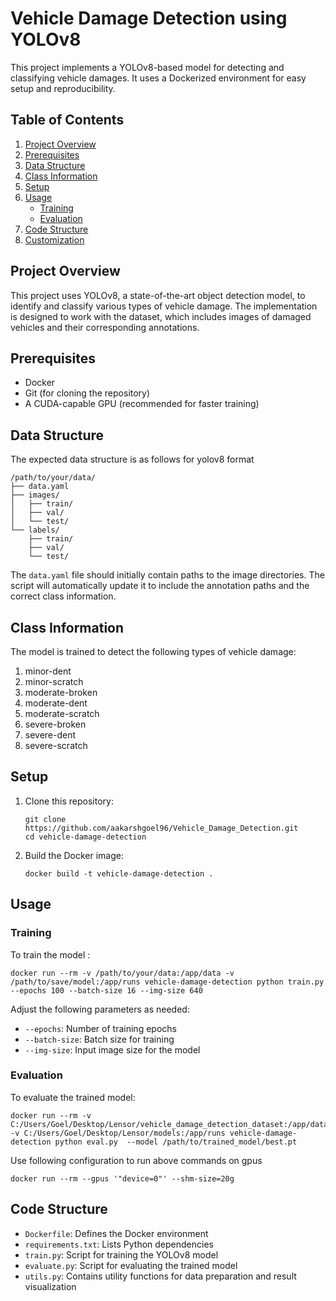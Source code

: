 # Vehicle Damage Detection using YOLOv8

This project implements a YOLOv8-based model for detecting and classifying vehicle damages. It uses a Dockerized environment for easy setup and reproducibility.

## Table of Contents

1. [Project Overview](#project-overview)
2. [Prerequisites](#prerequisites)
3. [Data Structure](#data-structure)
4. [Class Information](#class-information)
5. [Setup](#setup)
6. [Usage](#usage)
   - [Training](#training)
   - [Evaluation](#evaluation)
7. [Code Structure](#code-structure)
8. [Customization](#customization)


## Project Overview

This project uses YOLOv8, a state-of-the-art object detection model, to identify and classify various types of vehicle damage. The implementation is designed to work with the dataset, which includes images of damaged vehicles and their corresponding annotations.

## Prerequisites

- Docker
- Git (for cloning the repository)
- A CUDA-capable GPU (recommended for faster training)

## Data Structure

The expected data structure is as follows for yolov8 format

```
/path/to/your/data/
├── data.yaml
├── images/
│   ├── train/
│   ├── val/
│   └── test/
└── labels/
    ├── train/
    ├── val/
    └── test/
```

The `data.yaml` file should initially contain paths to the image directories. The script will automatically update it to include the annotation paths and the correct class information.

## Class Information

The model is trained to detect the following types of vehicle damage:

1. minor-dent
2. minor-scratch
3. moderate-broken
4. moderate-dent
5. moderate-scratch
6. severe-broken
7. severe-dent
8. severe-scratch

## Setup

1. Clone this repository:
   ```
   git clone https://github.com/aakarshgoel96/Vehicle_Damage_Detection.git
   cd vehicle-damage-detection
   ```

2. Build the Docker image:
   ```
   docker build -t vehicle-damage-detection .
   ```

## Usage

### Training

To train the model :

```
docker run --rm -v /path/to/your/data:/app/data -v /path/to/save/model:/app/runs vehicle-damage-detection python train.py --epochs 100 --batch-size 16 --img-size 640
```

Adjust the following parameters as needed:
- `--epochs`: Number of training epochs
- `--batch-size`: Batch size for training
- `--img-size`: Input image size for the model

### Evaluation

To evaluate the trained model:

```
docker run --rm -v C:/Users/Goel/Desktop/Lensor/vehicle_damage_detection_dataset:/app/data -v C:/Users/Goel/Desktop/Lensor/models:/app/runs vehicle-damage-detection python eval.py  --model /path/to/trained_model/best.pt
```

Use following configuration to run above commands on gpus
```
docker run --rm --gpus '"device=0"' --shm-size=20g
```

## Code Structure

- `Dockerfile`: Defines the Docker environment
- `requirements.txt`: Lists Python dependencies
- `train.py`: Script for training the YOLOv8 model
- `evaluate.py`: Script for evaluating the trained model
- `utils.py`: Contains utility functions for data preparation and result visualization
